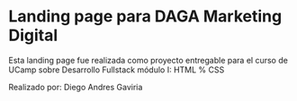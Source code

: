 # Landing page para DAGA Marketing Digital

Esta landing page fue realizada como proyecto entregable para el curso de UCamp sobre Desarrollo Fullstack módulo I: HTML % CSS

Realizado por: Diego Andres Gaviria

